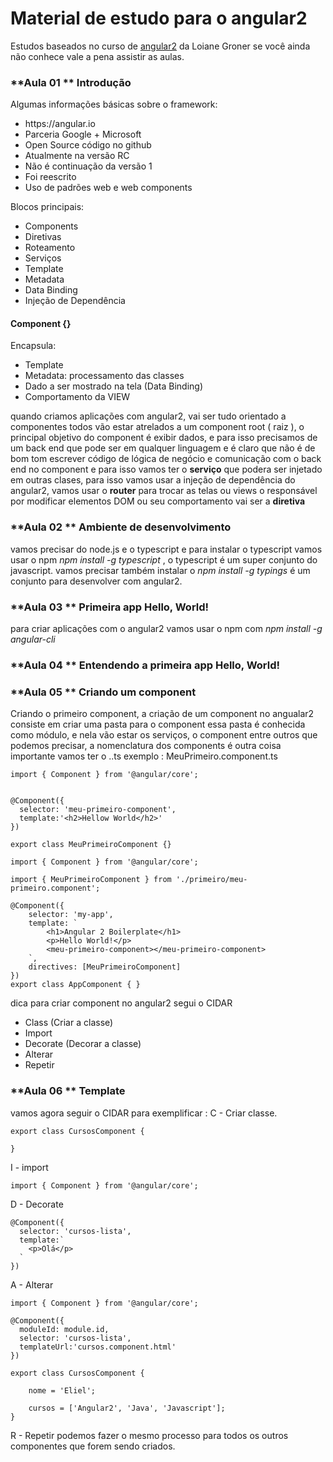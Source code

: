 # Material de estudo para o angular2

Estudos baseados no curso de [angular2]() da Loiane Groner se você ainda não conhece vale a pena assistir as aulas.

### **Aula 01 ** Introdução

Algumas informações básicas sobre o framework:
<ul>
    <li>https://angular.io</li>
    <li>Parceria Google + Microsoft</li>
    <li>Open Source código no github</li>
    <li>Atualmente na versão RC </li>
    <li>Não é continuação da versão 1</li>
    <li>Foi reescrito</li>
    <li>Uso de padrões web e web components</li>
</ul>

Blocos principais:
<ul>
    <li>Components</li>
    <li>Diretivas</li>
    <li>Roteamento</li>
    <li>Serviços</li>
    <li>Template</li>
    <li>Metadata</li>
    <li>Data Binding</li>
    <li>Injeção de Dependência</li>
</ul>

#### Component {}

Encapsula:
<ul>
    <li>Template</li>
    <li>Metadata: processamento das classes</li>
    <li>Dado a ser mostrado na tela (Data Binding)</li>
    <li>Comportamento da VIEW</li>
</ul>

quando criamos aplicações com angular2, vai ser tudo orientado a componentes todos vão estar atrelados a um component root ( raiz ), o principal objetivo
do component é exibir dados, e para isso precisamos de um back end que pode ser em qualquer linguagem e é claro que não é de bom tom escrever código de lógica
de negócio e comunicação com o back end no component e para isso vamos ter o **serviço** que podera ser injetado em outras clases, para isso vamos usar a injeção de
dependência do angular2, vamos usar o **router** para trocar as telas ou views o responsável por modificar elementos DOM ou seu comportamento vai ser a **diretiva**


### **Aula 02 ** Ambiente de desenvolvimento

vamos precisar do node.js e o typescript e para instalar o typescript vamos usar o npm _npm install -g typescript_ , o typescript é um super conjunto do javascript.
vamos precisar também instalar o _npm install -g typings_ é um conjunto para desenvolver com angular2.

### **Aula 03 ** Primeira app Hello, World!

para criar aplicações com o angular2 vamos usar o npm com _npm install -g angular-cli_

### **Aula 04 ** Entendendo a primeira app Hello, World!


### **Aula 05 ** Criando um component

Criando o primeiro component, a criação de um component no angualar2 consiste em criar uma pasta para o component essa pasta é conhecida como módulo, e nela vão estar os serviços, o component entre outros que podemos precisar, a nomenclatura dos components é outra coisa importante vamos ter o <nome>.<tipo>.ts
exemplo : MeuPrimeiro.component.ts
````
import { Component } from '@angular/core';


@Component({
  selector: 'meu-primeiro-component',
  template:'<h2>Hellow World</h2>'
})

export class MeuPrimeiroComponent {}

````

````
import { Component } from '@angular/core';

import { MeuPrimeiroComponent } from './primeiro/meu-primeiro.component';

@Component({
    selector: 'my-app',
    template: `
        <h1>Angular 2 Boilerplate</h1>
        <p>Hello World!</p>
        <meu-primeiro-component></meu-primeiro-component>
    `,
    directives: [MeuPrimeiroComponent]
})
export class AppComponent { }
````

dica para criar component no angular2 segui o CIDAR
<ul>
  <li>Class (Criar a classe)</li>
  <li>Import</li>
  <li>Decorate (Decorar a classe)</li>
  <li>Alterar</li>
  <li>Repetir</li>
</ul>


### **Aula 06 ** Template

vamos agora seguir o CIDAR para exemplificar :
C - Criar classe.
````
export class CursosComponent {

}
````

I - import
````
import { Component } from '@angular/core';
````

D - Decorate
````
@Component({
  selector: 'cursos-lista',
  template:`
    <p>Olá</p>
  `
})
````

A - Alterar
````
import { Component } from '@angular/core';

@Component({
  moduleId: module.id,
  selector: 'cursos-lista',
  templateUrl:'cursos.component.html'
})

export class CursosComponent {

    nome = 'Eliel';

    cursos = ['Angular2', 'Java', 'Javascript'];
}
````

R - Repetir
podemos fazer o mesmo processo para todos os outros componentes que forem sendo criados.

